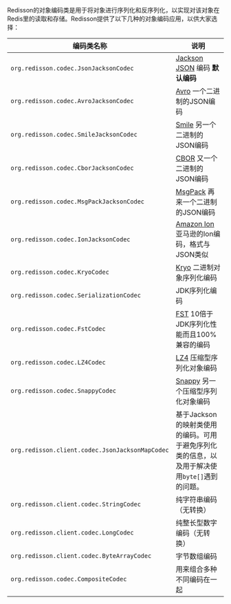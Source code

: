 Redisson的对象编码类是用于将对象进行序列化和反序列化，以实现对该对象在Redis里的读取和存储。Redisson提供了以下几种的对象编码应用，以供大家选择：

| 编码类名称                                      | 说明                                                         |
| ----------------------------------------------- | ------------------------------------------------------------ |
| `org.redisson.codec.JsonJacksonCodec`           | [Jackson JSON](https://github.com/FasterXML/jackson) 编码 **默认编码** |
| `org.redisson.codec.AvroJacksonCodec`           | [Avro](http://avro.apache.org/) 一个二进制的JSON编码         |
| `org.redisson.codec.SmileJacksonCodec`          | [Smile](http://wiki.fasterxml.com/SmileFormatSpec) 另一个二进制的JSON编码 |
| `org.redisson.codec.CborJacksonCodec`           | [CBOR](http://cbor.io/) 又一个二进制的JSON编码               |
| `org.redisson.codec.MsgPackJacksonCodec`        | [MsgPack](http://msgpack.org/) 再来一个二进制的JSON编码      |
| `org.redisson.codec.IonJacksonCodec`            | [Amazon Ion](https://amzn.github.io/ion-docs/) 亚马逊的Ion编码，格式与JSON类似 |
| `org.redisson.codec.KryoCodec`                  | [Kryo](https://github.com/EsotericSoftware/kryo) 二进制对象序列化编码 |
| `org.redisson.codec.SerializationCodec`         | JDK序列化编码                                                |
| `org.redisson.codec.FstCodec`                   | [FST](https://github.com/RuedigerMoeller/fast-serialization) 10倍于JDK序列化性能而且100%兼容的编码 |
| `org.redisson.codec.LZ4Codec`                   | [LZ4](https://github.com/jpountz/lz4-java) 压缩型序列化对象编码 |
| `org.redisson.codec.SnappyCodec`                | [Snappy](https://github.com/xerial/snappy-java) 另一个压缩型序列化对象编码 |
| `org.redisson.client.codec.JsonJacksonMapCodec` | 基于Jackson的映射类使用的编码。可用于避免序列化类的信息，以及用于解决使用`byte[]`遇到的问题。 |
| `org.redisson.client.codec.StringCodec`         | 纯字符串编码（无转换）                                       |
| `org.redisson.client.codec.LongCodec`           | 纯整长型数字编码（无转换）                                   |
| `org.redisson.client.codec.ByteArrayCodec`      | 字节数组编码                                                 |
| `org.redisson.codec.CompositeCodec`             | 用来组合多种不同编码在一起                                   |